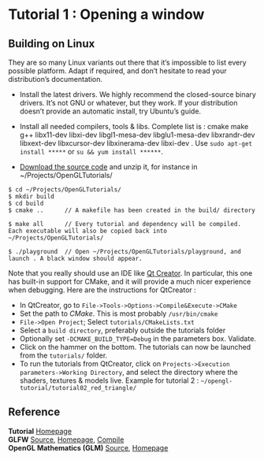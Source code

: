 # Tutorial 1 : Opening a window

## Building on Linux
They are so many Linux variants out there that it’s impossible to list every possible platform. Adapt if required, and don’t hesitate to read your distribution’s documentation.

* Install the latest drivers. We highly recommend the closed-source binary drivers. It’s not GNU or whatever, but they work. If your distribution doesn’t provide an automatic install, try Ubuntu’s guide.

* Install all needed compilers, tools & libs. Complete list is : cmake make g++ libx11-dev libxi-dev libgl1-mesa-dev libglu1-mesa-dev libxrandr-dev libxext-dev libxcursor-dev libxinerama-dev libxi-dev . Use ```sudo apt-get install *****``` or ```su && yum install ******```.

* [Download the source code](http://www.opengl-tutorial.org/download/) and unzip it, for instance in ~/Projects/OpenGLTutorials/

```
$ cd ~/Projects/OpenGLTutorials/
$ mkdir build
$ cd build
$ cmake ..      // A makefile has been created in the build/ directory

$ make all      // Every tutorial and dependency will be compiled. Each executable will also be copied back into ~/Projects/OpenGLTutorials/

$ ./playground  // Open ~/Projects/OpenGLTutorials/playground, and launch . A black window should appear.
```

Note that you really should use an IDE like [Qt Creator](https://www.qt.io/developers). In particular, this one has built-in support for CMake, and it will provide a much nicer experience when debugging. Here are the instructions for QtCreator :

* In QtCreator, go to ```File->Tools->Options->Compile&Execute->CMake```    
* Set the path to *CMake*. This is most probably ```/usr/bin/cmake```    
* ```File->Open Project```; Select ```tutorials/CMakeLists.txt```    
* Select a ```build directory```, preferably outside the tutorials folder   
* Optionally set ```-DCMAKE_BUILD_TYPE=Debug``` in the parameters box. Validate.   
* Click on the hammer on the bottom. The tutorials can now be launched from the ```tutorials/``` folder.    
* To run the tutorials from QtCreator, click on ```Projects->Execution parameters->Working Directory```, and select the directory where the shaders, textures & models live. Example for tutorial 2 : ```~/opengl-tutorial/tutorial02_red_triangle/```     

## Reference
**Tutorial** [Homepage](http://www.opengl-tutorial.org/beginners-tutorials/tutorial-1-opening-a-window/)   
**GLFW** [Source](https://github.com/HugoNip/OpenGLLearning/tree/master/external/glfw-3.1.2), [Homepage](https://www.glfw.org/), [Compile](https://www.glfw.org/docs/latest/compile.html)    
**OpenGL Mathematics (GLM)** [Source](https://github.com/HugoNip/OpenGLLearning/tree/master/external/glm-0.9.7.1), [Homepage](https://glm.g-truc.net/0.9.9/index.html)    